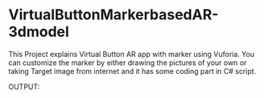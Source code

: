 # VirtualButtonMarkerbasedAR-3dmodel
 
This Project explains Virtual Button AR app with marker using Vuforia. You can customize the marker by either drawing the pictures of your own or taking Target image from internet and it has some coding part in C# script.

OUTPUT:
